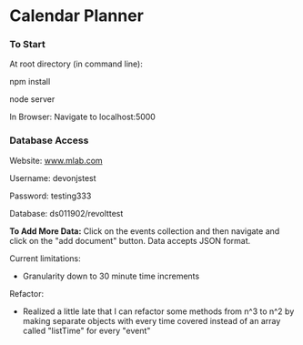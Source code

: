 # Calendar Planner

### To Start

At root directory (in command line):

npm install

node server

In Browser: Navigate to localhost:5000


### Database Access
Website: www.mlab.com

Username: devonjstest

Password: testing333

Database: ds011902/revolttest

**To Add More Data:**
Click on the events collection and then navigate and click on the "add document" button.  Data accepts JSON format. 

Current limitations:
- Granularity down to 30 minute time increments

Refactor: 
- Realized a little late that I can refactor some methods from n^3 to n^2 by making separate objects with every time covered instead of an array called "listTime" for every "event"